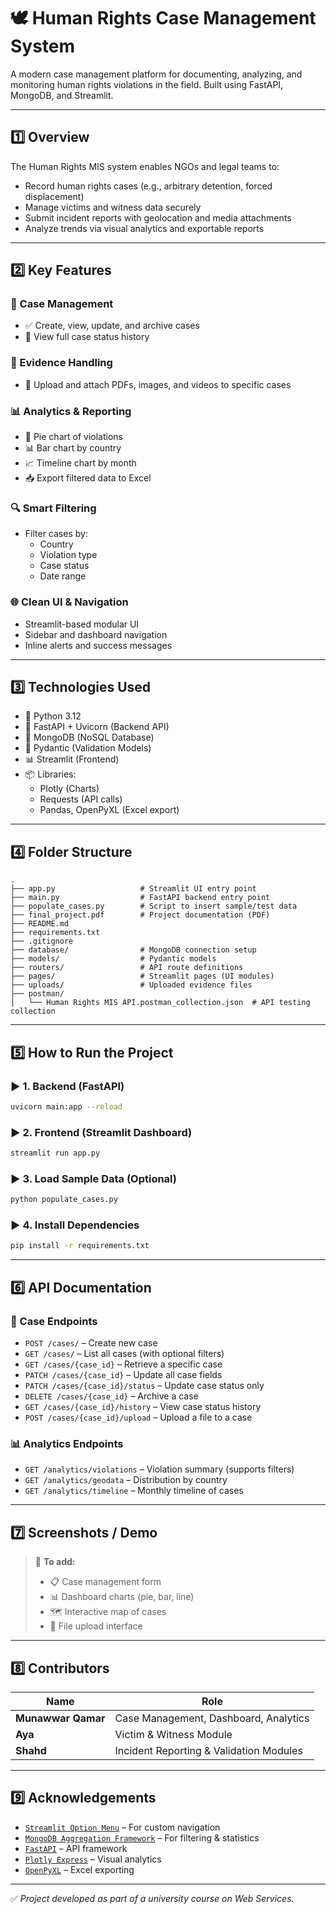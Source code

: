 # 🕊️ Human Rights Case Management System

A modern case management platform for documenting, analyzing, and monitoring human rights violations in the field. Built using FastAPI, MongoDB, and Streamlit.

---

## 1️⃣ Overview

The Human Rights MIS system enables NGOs and legal teams to:

- Record human rights cases (e.g., arbitrary detention, forced displacement)
- Manage victims and witness data securely
- Submit incident reports with geolocation and media attachments
- Analyze trends via visual analytics and exportable reports

---

## 2️⃣ Key Features

### 🧾 Case Management
- ✅ Create, view, update, and archive cases
- 🔄 View full case status history

### 📎 Evidence Handling
- 📁 Upload and attach PDFs, images, and videos to specific cases

### 📊 Analytics & Reporting
- 🥧 Pie chart of violations
- 📊 Bar chart by country
- 📈 Timeline chart by month
- 📥 Export filtered data to Excel

### 🔍 Smart Filtering
- Filter cases by:
  - Country
  - Violation type
  - Case status
  - Date range

### 🌐 Clean UI & Navigation
- Streamlit-based modular UI
- Sidebar and dashboard navigation
- Inline alerts and success messages

---

## 3️⃣ Technologies Used

- 🐍 Python 3.12
- 🚀 FastAPI + Uvicorn (Backend API)
- 🍃 MongoDB (NoSQL Database)
- 🧾 Pydantic (Validation Models)
- 📊 Streamlit (Frontend)
- 📦 Libraries:
  - Plotly (Charts)
  - Requests (API calls)
  - Pandas, OpenPyXL (Excel export)

---

## 4️⃣ Folder Structure

```
.
├── app.py                   # Streamlit UI entry point
├── main.py                  # FastAPI backend entry point
├── populate_cases.py        # Script to insert sample/test data
├── final_project.pdf        # Project documentation (PDF)
├── README.md
├── requirements.txt
├── .gitignore
├── database/                # MongoDB connection setup
├── models/                  # Pydantic models
├── routers/                 # API route definitions
├── pages/                   # Streamlit pages (UI modules)
├── uploads/                 # Uploaded evidence files
├── postman/
│   └── Human Rights MIS API.postman_collection.json  # API testing collection
```

---

## 5️⃣ How to Run the Project

### ▶️ 1. Backend (FastAPI)
```bash
uvicorn main:app --reload
```

### ▶️ 2. Frontend (Streamlit Dashboard)
```bash
streamlit run app.py
```

### ▶️ 3. Load Sample Data (Optional)
```bash
python populate_cases.py
```

### ▶️ 4. Install Dependencies
```bash
pip install -r requirements.txt
```

---

## 6️⃣ API Documentation

### 🧾 Case Endpoints
- `POST /cases/` – Create new case
- `GET /cases/` – List all cases (with optional filters)
- `GET /cases/{case_id}` – Retrieve a specific case
- `PATCH /cases/{case_id}` – Update all case fields
- `PATCH /cases/{case_id}/status` – Update case status only
- `DELETE /cases/{case_id}` – Archive a case
- `GET /cases/{case_id}/history` – View case status history
- `POST /cases/{case_id}/upload` – Upload a file to a case

### 📊 Analytics Endpoints
- `GET /analytics/violations` – Violation summary (supports filters)
- `GET /analytics/geodata` – Distribution by country
- `GET /analytics/timeline` – Monthly timeline of cases

---

## 7️⃣ Screenshots / Demo

> 📸 **To add:**
>
> - 📋 Case management form
> - 📊 Dashboard charts (pie, bar, line)
> - 🗺️ Interactive map of cases
> - 📎 File upload interface

---

## 8️⃣ Contributors

| Name               | Role                                      |
|--------------------|-------------------------------------------|
| **Munawwar Qamar** | Case Management, Dashboard, Analytics     |
| **Aya**            | Victim & Witness Module                   |
| **Shahd**          | Incident Reporting & Validation Modules   |

---

## 9️⃣ Acknowledgements

- [`Streamlit Option Menu`](https://github.com/victoryhb/streamlit-option-menu) – For custom navigation
- [`MongoDB Aggregation Framework`](https://www.mongodb.com/docs/manual/aggregation/) – For filtering & statistics
- [`FastAPI`](https://fastapi.tiangolo.com/) – API framework
- [`Plotly Express`](https://plotly.com/python/plotly-express/) – Visual analytics
- [`OpenPyXL`](https://openpyxl.readthedocs.io/) – Excel exporting

---

✅ _Project developed as part of a university course on Web Services._